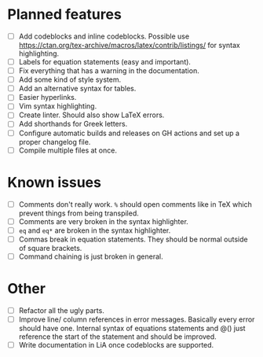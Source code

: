 # Planned features
- [ ] Add codeblocks and inline codeblocks. Possible use https://ctan.org/tex-archive/macros/latex/contrib/listings/ for syntax highlighting.
- [ ] Labels for equation statements (easy and important).
- [ ] Fix everything that has a warning in the documentation.
- [ ] Add some kind of style system.
- [ ] Add an alternative syntax for tables.
- [ ] Easier hyperlinks.
- [ ] Vim syntax highlighting.
- [ ] Create linter. Should also show LaTeX errors.
- [ ] Add shorthands for Greek letters.
- [ ] Configure automatic builds and releases on GH actions and set up a proper changelog file.
- [ ] Compile multiple files at once.

# Known issues
- [ ] Comments don't really work. `%` should open comments like in TeX which prevent things from being transpiled.
- [ ] Comments are very broken in the syntax highlighter.
- [ ] `eq` and `eq*` are broken in the syntax highlighter.
- [ ] Commas break in equation statements. They should be normal outside of square brackets.
- [ ] Command chaining is just broken in general.

# Other
- [ ] Refactor all the ugly parts.
- [ ] Improve line/ column references in error messages. Basically every error should have one. Internal syntax of equations statements and @() just reference the start of the statement and should be improved.
- [ ] Write documentation in LiA once codeblocks are supported.